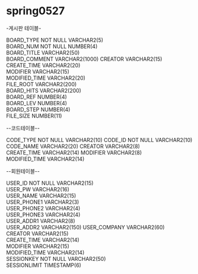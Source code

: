 # spring0527
-게시판 테이블-

BOARD_TYPE    NOT NULL VARCHAR2(5)    
BOARD_NUM     NOT NULL NUMBER(4)      
BOARD_TITLE            VARCHAR2(50)   
BOARD_COMMENT          VARCHAR2(1000) 
CREATOR                VARCHAR2(15)   
CREATE_TIME            VARCHAR2(20)   
MODIFIER               VARCHAR2(15)   
MODIFIED_TIME          VARCHAR2(20)   
FILE_ROOT              VARCHAR2(200)  
BOARD_HITS             VARCHAR2(200)  
BOARD_REF              NUMBER(4)      
BOARD_LEV              NUMBER(4)      
BOARD_STEP             NUMBER(4)      
FILE_SIZE              NUMBER(11) 

--코드테이블--

CODE_TYPE     NOT NULL VARCHAR2(10) 
CODE_ID       NOT NULL VARCHAR2(10) 
CODE_NAME              VARCHAR2(20) 
CREATOR                VARCHAR2(8)  
CREATE_TIME            VARCHAR2(14) 
MODIFIER               VARCHAR2(8)  
MODIFIED_TIME          VARCHAR2(14) 

--회원테이블--

USER_ID       NOT NULL VARCHAR2(15)  
USER_PW                VARCHAR2(16)  
USER_NAME              VARCHAR2(15)  
USER_PHONE1            VARCHAR2(3)   
USER_PHONE2            VARCHAR2(4)   
USER_PHONE3            VARCHAR2(4)   
USER_ADDR1             VARCHAR2(8)   
USER_ADDR2             VARCHAR2(150) 
USER_COMPANY           VARCHAR2(60)  
CREATOR                VARCHAR2(15)  
CREATE_TIME            VARCHAR2(14)  
MODIFIER               VARCHAR2(15)  
MODIFIED_TIME          VARCHAR2(14)  
SESSIONKEY    NOT NULL VARCHAR2(50)  
SESSIONLIMIT           TIMESTAMP(6)  
